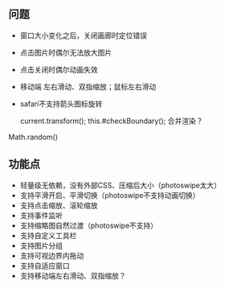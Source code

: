 ## 问题
* 窗口大小变化之后，关闭画廊时定位错误
* 点击图片时偶尔无法放大图片
* 点击关闭时偶尔动画失效
* 移动端 左右滑动、双指缩放；鼠标左右滑动
* safari不支持箭头图标旋转

  current.transform(); this.#checkBoundary(); 合并渲染？

Math.random()

## 功能点
- 轻量级无依赖，没有外部CSS、压缩后大小（photoswipe太大）
- 支持平滑开启、平滑切换（photoswipe不支持动画切换）
- 支持点击缩放、滚轮缩放
- 支持事件监听
- 支持缩略图自然过渡（photoswipe不支持）
- 支持自定义工具栏
- 支持图片分组
- 支持可视边界内拖动
- 支持自适应窗口
- 支持移动端左右滑动、双指缩放？